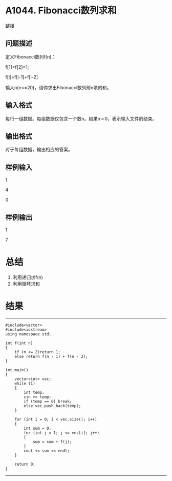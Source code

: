 # A1044. Fibonacci数列求和

[链接](http://www.tsinsen.com/A1044)

## 问题描述

定义Fibonacci数列f(n)： 

f[1]=f[2]=1; 

f[i]=f[i-1]+f[i-2] 

输入n(n<=20)，请你求出Fibonacci数列前n项的和。 

## 输入格式

每行一组数据。每组数据仅包含一个数n。如果n＝0，表示输入文件的结束。

## 输出格式

对于每组数据，输出相应的答案。

## 样例输入

1

4

0

## 样例输出

1

7


# 总结

1. 利用递归求f(n)
2. 利用循环求和

# 结果

---

	#include<vector>
	#include<iostream>
	using namespace std;
	
	int f(int n)
	{
		if (n <= 2)return 1;
		else return f(n - 1) + f(n - 2);
	}
	
	int main()
	{
		vector<int> vec;
		while (1)
		{
			int temp;
			cin >> temp;
			if (temp == 0) break;
			else vec.push_back(temp);
		}
	
		for (int i = 0; i < vec.size(); i++)
		{
			int sum = 0;
			for (int j = 1; j <= vec[i]; j++)
			{
				sum = sum + f(j);
			}
			cout << sum << endl;
		}
	
		return 0;
	}

---
